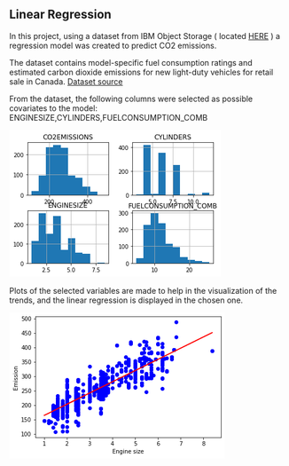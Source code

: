 ## Linear Regression
In this project,  using a dataset from IBM Object Storage ( located [HERE](https://s3-api.us-geo.objectstorage.softlayer.net/cf-courses-data/CognitiveClass/ML0101ENv3/labs/FuelConsumptionCo2.csv) )
a regression model was created to predict CO2 emissions.

The dataset contains model-specific fuel consumption ratings and estimated carbon dioxide emissions for new light-duty vehicles for retail sale in Canada.
[Dataset source](https://open.canada.ca/data/en/dataset/98f1a129-f628-4ce4-b24d-6f16bf24dd64)

From the dataset, the following columns were selected as possible covariates to the model: ENGINESIZE,CYLINDERS,FUELCONSUMPTION_COMB

![ ](./imgsr/hist.png)

Plots of the selected variables are made to help in the visualization of the trends, and the linear regression is displayed in the chosen one.

![ ](./imgsr/regression.png) 
